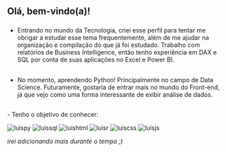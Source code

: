 <h2 align="left">Olá, bem-vindo(a)!</h2>

###
- Entrando no mundo da Tecnologia, criei esse perfil para tentar me obrigar a estudar esse tema frequentemente, além de me ajudar na organização e compilação do que já foi estudado. Trabalho com relatórios de Business Intelligence, então tenho experiência em DAX e SQL por conta de suas aplicações no Excel e Power BI.
##
- No momento, aprendendo Python! Principalmente no campo de Data Science. Futuramente, gostaria de entrar mais no mundo do Front-end, já que vejo como uma forma interessante de exibir análise de dados.
##
<div>
<p> - Tenho o objetivo de conhecer: </p> 
  
  <img allign="center" alt="luispy" src="https://img.shields.io/badge/Python-14354C?style=for-the-badge&logo=python&logoColor=white">
  <img allign="center" alt="luissql" src="https://img.shields.io/badge/PostgreSQL-316192?style=for-the-badge&logo=postgresql&logoColor=white">
  <img allign="center" alt="luishtml" src="https://img.shields.io/badge/HTML-239120?style=for-the-badge&logo=html5&logoColor=white">
  <img allign="center" alt="luisr" src="https://img.shields.io/badge/R-276DC3?style=for-the-badge&logo=r&logoColor=white">
  <img allign="center" alt="luiscss" src="https://img.shields.io/badge/CSS-239120?&style=for-the-badge&logo=css3&logoColor=white">
  <img allign="center" alt="luisjs" src="https://img.shields.io/badge/JavaScript-F7DF1E?style=for-the-badge&logo=javascript&logoColor=black">
  
*irei adicionando mais durante o tempo ;)*

</div>
